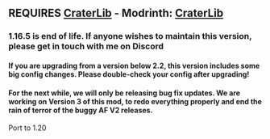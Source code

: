 ## REQUIRES [CraterLib](https://www.curseforge.com/minecraft/mc-mods/craterlib) - Modrinth: [CraterLib](https://modrinth.com/mod/craterlib)

### 1.16.5 is end of life. If anyone wishes to maintain this version, please get in touch with me on Discord

#### If you are upgrading from a version below 2.2, this version includes some big config changes. Please double-check your config after upgrading!

#### For the next while, we will only be releasing bug fix updates. We are working on Version 3 of this mod, to redo everything properly and end the rain of terror of the buggy AF V2 releases.


Port to 1.20